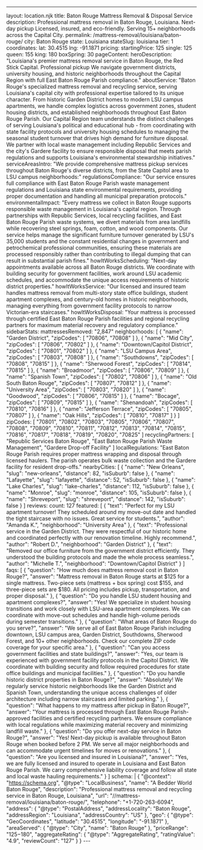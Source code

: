 ---
layout: location.njk
title: Baton Rouge Mattress Removal & Disposal Service
description: Professional mattress removal in Baton Rouge, Louisiana. Next-day pickup Licensed, insured, and eco-friendly. Serving 15+ neighborhoods across the Capital City.
permalink: /mattress-removal/louisiana/baton-rouge/
city: Baton Rouge state: Louisiana stateSlug: louisiana tier: 1 coordinates: lat: 30.4515 lng: -91.1871 pricing: startingPrice: 125 single: 125 queen: 155 king: 180 boxSpring: 30 pageContent: heroDescription: "Louisiana's premier mattress removal service in Baton Rouge, the Red Stick Capital. Professional pickup We navigate government districts, university housing, and historic neighborhoods throughout the Capital Region with full East Baton Rouge Parish compliance." aboutService: "Baton Rouge's specialized mattress removal and recycling service, serving Louisiana's capital city with professional expertise tailored to its unique character. From historic Garden District homes to modern LSU campus apartments, we handle complex logistics across government zones, student housing districts, and established neighborhoods throughout East Baton Rouge Parish. Our Capital Region team understands the distinct challenges of serving Louisiana's political and educational hub - from coordinating with state facility protocols and university housing schedules to managing the seasonal student turnover that drives high demand for furniture disposal. We partner with local waste management including Republic Services and the city's Gardere facility to ensure responsible disposal that meets parish regulations and supports Louisiana's environmental stewardship initiatives." serviceAreasIntro: "We provide comprehensive mattress pickup services throughout Baton Rouge's diverse districts, from the State Capitol area to LSU campus neighborhoods:" regulationsCompliance: "Our service ensures full compliance with East Baton Rouge Parish waste management regulations and Louisiana state environmental requirements, providing proper documentation and handling all municipal preparation protocols." environmentalImpact: "Every mattress we collect in Baton Rouge supports responsible waste management in Louisiana's capital region. Through partnerships with Republic Services, local recycling facilities, and East Baton Rouge Parish waste systems, we divert materials from area landfills while recovering steel springs, foam, cotton, and wood components. Our service helps manage the significant furniture turnover generated by LSU's 35,000 students and the constant residential changes in government and petrochemical professional communities, ensuring these materials are processed responsibly rather than contributing to illegal dumping that can result in substantial parish fines." howItWorksScheduling: "Next-day appointments available across all Baton Rouge districts. We coordinate with building security for government facilities, work around LSU academic schedules, and accommodate the unique access requirements of historic district properties." howItWorksService: "Our licensed and insured team handles mattress removal from multi-story state office buildings, student apartment complexes, and century-old homes in historic neighborhoods, managing everything from government facility protocols to narrow Victorian-era staircases." howItWorksDisposal: "Your mattress is processed through certified East Baton Rouge Parish facilities and regional recycling partners for maximum material recovery and regulatory compliance." sidebarStats: mattressesRemoved: "2,847" neighborhoods: [ { "name": "Garden District", "zipCodes": [ "70806", "70808" ] }, { "name": "Mid City", "zipCodes": [ "70806", "70802" ] }, { "name": "Downtown/Capitol District", "zipCodes": [ "70801", "70802" ] }, { "name": "LSU Campus Area", "zipCodes": [ "70803", "70808" ] }, { "name": "Southdowns", "zipCodes": [ "70808", "70815" ] }, { "name": "Sherwood Forest", "zipCodes": [ "70814", "70815" ] }, { "name": "Broadmoor", "zipCodes": [ "70806", "70809" ] }, { "name": "Spanish Town", "zipCodes": [ "70802", "70806" ] }, { "name": "Old South Baton Rouge", "zipCodes": [ "70807", "70812" ] }, { "name": "University Area", "zipCodes": [ "70803", "70820" ] }, { "name": "Goodwood", "zipCodes": [ "70806", "70815" ] }, { "name": "Bocage", "zipCodes": [ "70809", "70815" ] }, { "name": "Shenandoah", "zipCodes": [ "70810", "70816" ] }, { "name": "Jefferson Terrace", "zipCodes": [ "70805", "70807" ] }, { "name": "Oak Hills", "zipCodes": [ "70810", "70817" ] } ] zipCodes: [ "70801", "70802", "70803", "70805", "70806", "70807", "70808", "70809", "70810", "70811", "70812", "70813", "70814", "70815", "70816", "70817", "70818", "70819", "70820", "70825" ] recyclingPartners: [ "Republic Services Baton Rouge", "East Baton Rouge Parish Waste Management", "Gardere Drop-off Facility" ] localRegulations: "East Baton Rouge Parish requires proper mattress wrapping and disposal through licensed haulers. The parish operates bulk waste collection and the Gardere facility for resident drop-offs." nearbyCities: [ { "name": "New Orleans", "slug": "new-orleans", "distance": 82, "isSuburb": false }, { "name": "Lafayette", "slug": "lafayette", "distance": 52, "isSuburb": false }, { "name": "Lake Charles", "slug": "lake-charles", "distance": 112, "isSuburb": false }, { "name": "Monroe", "slug": "monroe", "distance": 105, "isSuburb": false }, { "name": "Shreveport", "slug": "shreveport", "distance": 142, "isSuburb": false } ] reviews: count: 127 featured: [ { "text": "Perfect for my LSU apartment turnover! They scheduled around my move-out date and handled the tight staircase with no issues. Great service for students.", "author": "Amanda K.", "neighborhood": "University Area" }, { "text": "Professional service in the Garden District. They were respectful of our historic home and coordinated perfectly with our renovation timeline. Highly recommend.", "author": "Robert D.", "neighborhood": "Garden District" }, { "text": "Removed our office furniture from the government district efficiently. They understood the building protocols and made the whole process seamless.", "author": "Michelle T.", "neighborhood": "Downtown/Capitol District" } ] faqs: [ { "question": "How much does mattress removal cost in Baton Rouge?", "answer": "Mattress removal in Baton Rouge starts at $125 for a single mattress. Two-piece sets (mattress + box spring) cost $155, and three-piece sets are $180. All pricing includes pickup, transportation, and proper disposal." }, { "question": "Do you handle LSU student housing and apartment complexes?", "answer": "Yes! We specialize in student housing transitions and work closely with LSU-area apartment complexes. We can coordinate with move-out schedules and handle high-volume periods during semester transitions." }, { "question": "What areas of Baton Rouge do you serve?", "answer": "We serve all of East Baton Rouge Parish including downtown, LSU campus area, Garden District, Southdowns, Sherwood Forest, and 10+ other neighborhoods. Check our complete ZIP code coverage for your specific area." }, { "question": "Can you access government facilities and state buildings?", "answer": "Yes, our team is experienced with government facility protocols in the Capitol District. We coordinate with building security and follow required procedures for state office buildings and municipal facilities." }, { "question": "Do you handle historic district properties in Baton Rouge?", "answer": "Absolutely! We regularly service historic neighborhoods like the Garden District and Spanish Town, understanding the unique access challenges of older architecture including narrow staircases and limited parking." }, { "question": "What happens to my mattress after pickup in Baton Rouge?", "answer": "Your mattress is processed through East Baton Rouge Parish-approved facilities and certified recycling partners. We ensure compliance with local regulations while maximizing material recovery and minimizing landfill waste." }, { "question": "Do you offer next-day service in Baton Rouge?", "answer": "Yes! Next-day pickup is available throughout Baton Rouge when booked before 2 PM. We serve all major neighborhoods and can accommodate urgent timelines for moves or renovations." }, { "question": "Are you licensed and insured in Louisiana?", "answer": "Yes, we are fully licensed and insured to operate in Louisiana and East Baton Rouge Parish. We carry comprehensive liability coverage and follow all state and local waste hauling requirements." } ] schema: | { "@context": "https://schema.org", "@type": "LocalBusiness", "name": "A Bedder World Baton Rouge", "description": "Professional mattress removal and recycling service in Baton Rouge, Louisiana", "url": "//mattress-removal/louisiana/baton-rouge/", "telephone": "+1-720-263-6094", "address": { "@type": "PostalAddress", "addressLocality": "Baton Rouge", "addressRegion": "Louisiana", "addressCountry": "US" }, "geo": { "@type": "GeoCoordinates", "latitude": "30.4515", "longitude": "-91.1871" }, "areaServed": { "@type": "City", "name": "Baton Rouge" }, "priceRange": "$125-$180", "aggregateRating": { "@type": "AggregateRating", "ratingValue": "4.9", "reviewCount": "127" } } ---